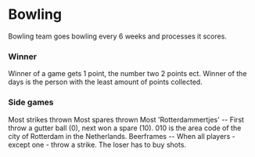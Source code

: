 Bowling
====

Bowling team goes bowling every 6 weeks and processes it scores.

### Winner

Winner of a game gets 1 point, the number two 2 points ect.
Winner of the days is the person with the least amount of points collected.

### Side games

Most strikes thrown
Most spares thrown
Most 'Rotterdammertjes' -- First throw a gutter ball (0), next won a spare (10). 
                           010 is the area code of the city of Rotterdam in the Netherlands.
Beerframes -- When all players - except one - throw a strike. The loser has to buy shots.
